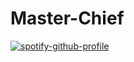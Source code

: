 # Master-Chief

[![spotify-github-profile](https://spotify-github-profile.vercel.app/api/view?uid=xnqty3380pz9ucg4zq8qekrb0&cover_image=true&theme=default&show_offline=false&background_color=121212&interchange=true&bar_color=53b14f&bar_color_cover=true)](https://spotify-github-profile.vercel.app/api/view?uid=xnqty3380pz9ucg4zq8qekrb0&redirect=true)
